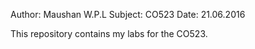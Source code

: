 Author: Maushan W.P.L
Subject: CO523
Date: 21.06.2016


This repository contains my labs for the CO523.
